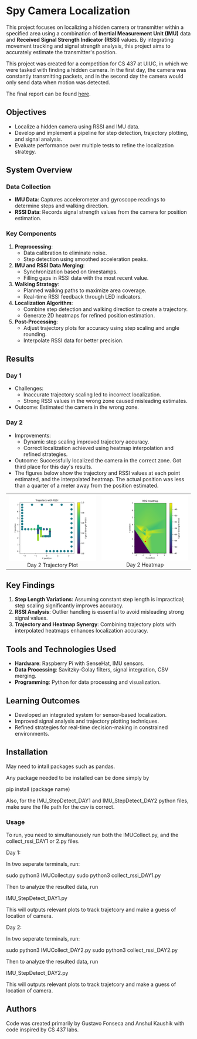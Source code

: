# Spy Camera Localization

This project focuses on localizing a hidden camera or transmitter within a specified area using a combination of **Inertial Measurement Unit (IMU)** data and **Received Signal Strength Indicator (RSSI)** values. By integrating movement tracking and signal strength analysis, this project aims to accurately estimate the transmitter's position.

This project was created for a competition for CS 437 at UIUC, in which we were tasked with finding a hidden camera. In the first day, the camera was constantly transmitting packets, and in the second day the camera would only send data when motion was detected.

The final report can be found [here](./Spy_Camera_Localization_Final_Report.pdf).

## Objectives

- Localize a hidden camera using RSSI and IMU data.
- Develop and implement a pipeline for step detection, trajectory plotting, and signal analysis.
- Evaluate performance over multiple tests to refine the localization strategy.

## System Overview

### Data Collection
- **IMU Data**: Captures accelerometer and gyroscope readings to determine steps and walking direction.
- **RSSI Data**: Records signal strength values from the camera for position estimation.

### Key Components
1. **Preprocessing**:
   - Data calibration to eliminate noise.
   - Step detection using smoothed acceleration peaks.
2. **IMU and RSSI Data Merging**:
   - Synchronization based on timestamps.
   - Filling gaps in RSSI data with the most recent value.
3. **Walking Strategy**:
   - Planned walking paths to maximize area coverage.
   - Real-time RSSI feedback through LED indicators.
4. **Localization Algorithm**:
   - Combine step detection and walking direction to create a trajectory.
   - Generate 2D heatmaps for refined position estimation.
5. **Post-Processing**:
   - Adjust trajectory plots for accuracy using step scaling and angle rounding.
   - Interpolate RSSI data for better precision.

## Results

### Day 1
- Challenges:
  - Inaccurate trajectory scaling led to incorrect localization.
  - Strong RSSI values in the wrong zone caused misleading estimates.
- Outcome: Estimated the camera in the wrong zone.

### Day 2
- Improvements:
  - Dynamic step scaling improved trajectory accuracy.
  - Correct localization achieved using heatmap interpolation and refined strategies.
- Outcome: Successfully localized the camera in the correct zone. Got third place for this day's results.
- The figures below show the trajectory and RSSI values at each point estimated, and the interpolated heatmap. The actual position was less than a quarter of a meter away from the position estimated.

<table>
  <tr>
    <td align="center">
      <img src="Day2_Trajectory.png" alt="Figure 1" width="350px">
      <br>Day 2 Trajectory Plot
    </td>
    <td align="center">
      <img src="Day2_Heatmap.png" alt="Figure 2" width="350px">
      <br>Day 2 Heatmap
    </td>
  </tr>
</table>

## Key Findings

1. **Step Length Variations**: Assuming constant step length is impractical; step scaling significantly improves accuracy.
2. **RSSI Analysis**: Outlier handling is essential to avoid misleading strong signal values.
3. **Trajectory and Heatmap Synergy**: Combining trajectory plots with interpolated heatmaps enhances localization accuracy.

## Tools and Technologies Used

- **Hardware**: Raspberry Pi with SenseHat, IMU sensors.
- **Data Processing**: Savitzky-Golay filters, signal integration, CSV merging.
- **Programming**: Python for data processing and visualization.

## Learning Outcomes

- Developed an integrated system for sensor-based localization.
- Improved signal analysis and trajectory plotting techniques.
- Refined strategies for real-time decision-making in constrained environments.

## Installation
May need to intall packages such as pandas.

Any package needed to be installed can be done simply by

pip install (package name)

Also, for the IMU_StepDetect_DAY1 and IMU_StepDetect_DAY2 python files, make sure the file path for the csv is correct.

### Usage
To run, you need to simultanousely run both the IMUCollect.py, and the collect_rssi_DAY1 or 2.py files.

Day 1:

In two seperate terminals, run:

sudo python3 IMUCollect.py
sudo python3 collect_rssi_DAY1.py

Then to analyze the resulted data, run 

IMU_StepDetect_DAY1.py

This will outputs relevant plots to track trajetcory and make a guess of location of camera.

Day 2:

In two seperate terminals, run:

sudo python3 IMUCollect_DAY2.py
sudo python3 collect_rssi_DAY2.py

Then to analyze the resulted data, run 

IMU_StepDetect_DAY2.py

This will outputs relevant plots to track trajetcory and make a guess of location of camera.

## Authors

Code was created primarily by Gustavo Fonseca and Anshul Kaushik with code inspired by CS 437 labs.

